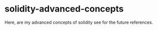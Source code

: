 # solidity-advanced-concepts
Here, are my advanced concepts of solidity see for the future references.
